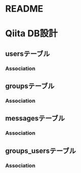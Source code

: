 # README

# Qiita DB設計
## usersテーブル
### Association

## groupsテーブル
### Association

## messagesテーブル
### Association

## groups_usersテーブル
### Association

